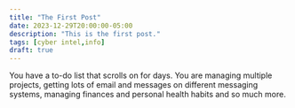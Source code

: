 ```yaml
---
title: "The First Post"
date: 2023-12-29T20:00:00-05:00
description: "This is the first post."
tags: [cyber intel,info]
draft: true
---
```


You have a to-do list that scrolls on for days. You are managing multiple projects, getting lots of email and messages on different messaging systems, managing finances and personal health habits and so much more.
